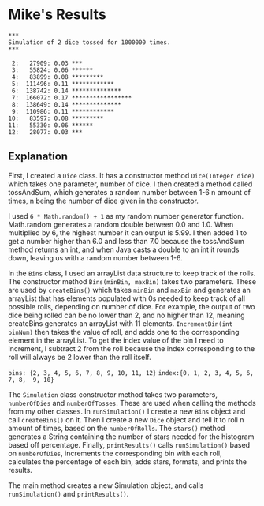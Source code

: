 # Mike's Results

````
***
Simulation of 2 dice tossed for 1000000 times.
***

 2:   27909: 0.03 ***
 3:   55824: 0.06 ******
 4:   83899: 0.08 *********
 5:  111496: 0.11 ************
 6:  138742: 0.14 **************
 7:  166072: 0.17 *****************
 8:  138649: 0.14 **************
 9:  110986: 0.11 ************
10:   83597: 0.08 *********
11:   55330: 0.06 ******
12:   28077: 0.03 ***
````

## Explanation

First, I created a `Dice` class. It has a constructor 
method ```Dice(Integer dice) ``` which takes one parameter, number of dice. I then
created a method called tossAndSum, which generates a random
number between 1-6 n amount of times, n being the number
of dice given in the constructor. 

I used ````6 * Math.random() + 1```` as my random number generator function. Math.random generates
a random double between 0.0 and 1.0. When multiplied by 6, the highest 
number it can output is 5.99. I then added 1 to get a number higher than
6.0 and less than 7.0 because the tossAndSum method returns an int,
and when Java casts a double to an int it rounds down, leaving us with
a random number between 1-6.

In the `Bins` class, I used an arrayList data structure to keep track of the rolls.
The constructor method `Bins(minBin, maxBin)` takes two parameters. These
are used by `createBins()` which takes `minBin` and `maxBin` and generates an arrayList
that has elements populated with 0s needed to keep track of all possible rolls, depending on number of dice.
For example, the output of two dice being rolled can be no lower than 2,
and no higher than 12, meaning createBins generates an arrayList with 11 elements.
`IncrementBin(int binNum)` then takes the value of roll, and adds one to the 
corresponding element in the arrayList. To get the index value of the bin I need to increment, 
I subtract 2 from the roll because the index corresponding to the roll will always be 2 lower than the roll itself.

`bins: {2, 3, 4, 5, 6, 7, 8, 9, 10, 11, 12}`
`index:{0, 1, 2, 3, 4, 5, 6, 7, 8,  9, 10}`

The `Simulation` class constructor method takes two parameters, `numberOfDies` and `numberOfTosses`.
These are used when calling the methods from my other classes. In `runSimulation()` I create a new
`Bins` object and call `createBins()` on it. Then I create a new `Dice` object and 
tell it to roll n amount of times, based on the `numberOfRolls`. The `stars()` method
generates a String containing the number of stars needed for the histogram based off percentage. 
Finally, `printResults()` calls `runSimulation()` based on `numberOfDies`, increments the corresponding bin with each roll, 
calculates the percentage of each bin, adds stars, formats, and prints the results.

The main method creates a new Simulation object, and calls `runSimulation()` and `printResults()`.